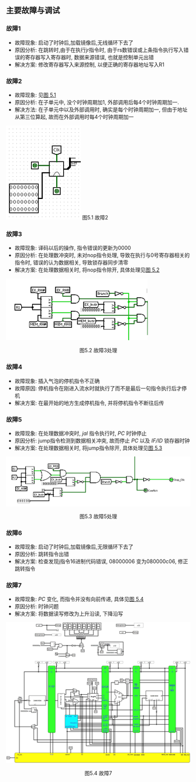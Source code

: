 ## 主要故障与调试
### 故障1
- 故障现象: 启动了时钟后,加载镜像后,无线循环下去了
- 原因分析: 在跳转时,由于在执行jr指令时, 由于rs数错误或上条指令执行写入错误的寄存器写入寄存器时, 数据来源错误, 也就是控制单元出错
- 解决方案: 修改寄存器写入来源控制, 以便正确的寄存器地址写入R1

### 故障2
- 故障现象: 见[图 5.1](#bug2)
- 原因分析: 在子单元中, 没个时钟周期加1, 外部调用后每4个时钟周期加一.
- 解决方法: 在子单元中以及外部调用时, 确实是每个时钟周期加一, 但由于地址从第三位算起, 故而在外部调用时每4个时钟周期加一

![bug2](./pic/PC_bug2.jpg)
<span id="bug2">图5.1 故障2</span>

### 故障3
- 故障现象: 译码以后的操作, 指令错误的更新为0000
- 原因分析: 在处理数冲突时, 未对nop指令处理, 导致在执行与0号寄存器相关的指令时, 错误的认为数据相关, 导致锁存器同步清零
- 解决方案: 在处理数据相关时, 将nop指令除开, 具体处理见[图 5.2](#bug3_handle)

![bug3](./pic/bug3_handle.png)
<center><span id="bug3_handle">图5.2 故障3处理</span></center>

### 故障4
- 故障现象: 插入气泡的停机指令不正确
- 故障原因: 停机指令在刚进入流水时就执行了而不是最后一句指令执行后才停机
- 解决方案: 在最开始的地方生成停机指令, 并将停机指令不断往后传


### 故障5
- 故障现象: 在处理数据冲突时, *jal* 指令执行时, *PC* 时钟停止
- 原因分析: jump指令检测到数据相关冲突, 故而停止 *PC* 以及 *IF/ID* 锁存器时钟
- 解决方案: 在处理数据相关时, 将jump指令除开, 具体处理见[图 5.3](#bug5_handle)

![bug5](./pic/bug5_handle.png)
<center><span id="bug5_handle">图5.3 故障5处理</span></center>

### 故障6
- 故障现象: 启动了时钟后,加载镜像后,无限循环下去了
- 原因分析: 跳转指令出错
- 解决方案: 检查发现j指令16进制代码错误, 08000006 变为080000c06, 修正跳转指令

### 故障7
- 故障现象: *PC* 变化, 而指令并没有向前传递, 具体见[图 5.4](#bug7)
- 原因分析: 时钟问题
- 解决方案: 将数据读写修改为上升沿读, 下降沿写

![bug2](./pic/bug7.jpg)
<center><span id="bug7">图5.4 故障7</span></center>
